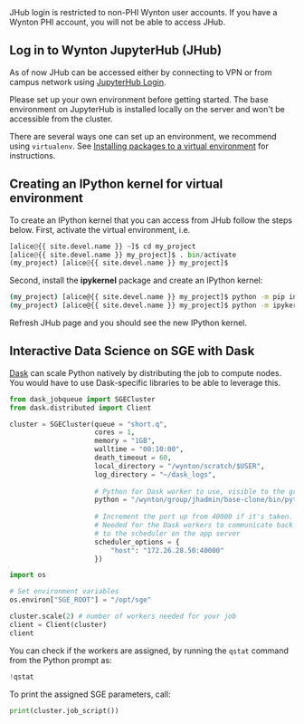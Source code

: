<div class="alert alert-warning" role="alert" markdown="1">
JHub login is restricted to non-PHI Wynton user accounts. If you have a Wynton PHI account, you will not be able to access JHub.
</div>

## Log in to Wynton JupyterHub (JHub)

As of now JHub can be accessed either by connecting to VPN or from campus network using [JupyterHub Login](https://jhub.wynton.ucsf.edu/hub/login).

Please set up your own environment before getting started. The base environment on JupyterHub is installed locally on the server and won't be accessible from the cluster. 

There are several ways one can set up an environment, we recommend using `virtualenv`. See [Installing packages to a virtual environment](/hpc/howto/python.html#2-installing-to-a-virtual-environment-aka-virtualenv) for instructions.


## Creating an IPython kernel for virtual environment

To create an IPython kernel that you can access from JHub follow the steps below.
First, activate the virtual environment, i.e.

```python
[alice@{{ site.devel.name }} ~]$ cd my_project
[alice@{{ site.devel.name }} my_project]$ . bin/activate
(my_project) [alice@{{ site.devel.name }} my_project]$ 
```

Second, install the **ipykernel** package and create an IPython kernel:

```bash
(my_project) [alice@{{ site.devel.name }} my_project]$ python -m pip install ipykernel
(my_project) [alice@{{ site.devel.name }} my_project]$ python -m ipykernel install --user --name=<my_project>
```

Refresh JHub page and you should see the new IPython kernel. 


## Interactive Data Science on SGE with Dask

[Dask] can scale Python natively by distributing the job to compute nodes. You would have to use Dask-specific libraries to be able to leverage this. 

```python
from dask_jobqueue import SGECluster
from dask.distributed import Client

cluster = SGECluster(queue = "short.q",
                     cores = 1,
                     memory = "1GB",
                     walltime = "00:10:00",
                     death_timeout = 60,
                     local_directory = "/wynton/scratch/$USER",
                     log_directory = "~/dask_logs",
                     
                     # Python for Dask worker to use, visible to the grid nodes
                     python = "/wynton/group/jhadmin/base-clone/bin/python",
                     
                     # Increment the port up from 40000 if it's taken. 
                     # Needed for the Dask workers to communicate back
                     # to the scheduler on the app server
                     scheduler_options = {
                         "host": "172.26.28.50:40000"
                     })
```

```python
import os

# Set environment variables
os.environ["SGE_ROOT"] = "/opt/sge"
```

```python
cluster.scale(2) # number of workers needed for your job
client = Client(cluster)
client
```

You can check if the workers are assigned, by running the `qstat` command from the Python prompt as:

```python
!qstat
```

To print the assigned SGE parameters, call:

```python
print(cluster.job_script())
```


[Dask]: https://www.dask.org
